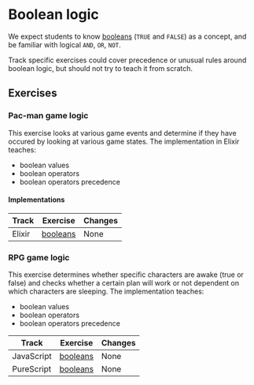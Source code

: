 # Boolean logic

We expect students to know [booleans](../types/boolean.md) (`TRUE` and `FALSE`) as a concept, and be familiar with logical `AND`, `OR`, `NOT`.

Track specific exercises could cover precedence or unusual rules around boolean logic, but should not try to teach it from scratch.

## Exercises

### Pac-man game logic

This exercise looks at various game events and determine if they have occured by looking at various game states. The implementation in Elixir teaches:

- boolean values
- boolean operators
- boolean operators precedence

#### Implementations

| Track  | Exercise                          | Changes |
| ------ | --------------------------------- | ------- |
| Elixir | [booleans][implementation-elixir] | None    |

### RPG game logic

This exercise determines whether specific characters are awake (true or false) and checks whether a certain plan will work or not dependent on which characters are sleeping. The implementation teaches:

- boolean values
- boolean operators
- boolean operators precedence

| Track      | Exercise                              | Changes |
| ---------- | ------------------------------------- | ------- |
| JavaScript | [booleans][implementation-javascript] | None    |
| PureScript | [booleans][implementation-purescript] | None    |

[implementation-elixir]: ../../languages/elixir/exercises/concept/booleans/.docs/introduction.md
[implementation-javascript]: ../../languages/javascript/exercises/concept/booleans/.docs/introduction.md
[implementation-purescript]: ../../languages/purescript/exercises/concept/booleans/.docs/introduction.md
